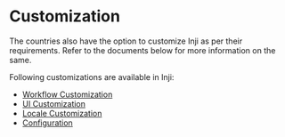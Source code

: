 # Customization

The countries also have the option to customize Inji as per their requirements. Refer to the documents below for more information on the same.

Following customizations are available in Inji:

* [Workflow Customization]()
* [UI Customization]()
* [Locale Customization]()
* [Configuration]()
